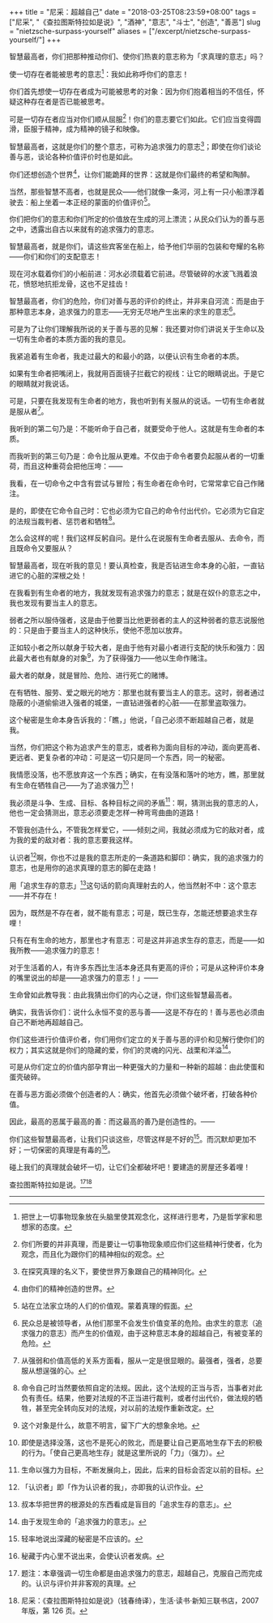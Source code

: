 +++
title = "尼采：超越自己"
date = "2018-03-25T08:23:59+08:00"
tags = ["尼采", "《查拉图斯特拉如是说》", "酒神", "意志", "斗士", "创造", "善恶"]
slug = "nietzsche-surpass-yourself"
aliases = ["/excerpt/nietzsche-surpass-yourself/"]
+++

智慧最高者，你们把那种推动你们、使你们热衷的意志称为「求真理的意志」吗？

使一切存在者能被思考的意志[^1]：我如此称呼你们的意志！

你们首先想使一切存在者成为可能被思考的对象：因为你们抱着相当的不信任，怀疑这种存在者是否已能被思考。

可是一切存在者应当对你们顺从屈服[^2]！你们的意志要它们如此。它们应当变得圆滑，臣服于精神，成为精神的镜子和映像。

智慧最高者，这就是你们的整个意志，可称为追求强力的意志[^3]；即使在你们谈论善与恶，谈论各种价值评价时也是如此。

你们还想创造个世界[^4]，让你们能跪拜的世界：这就是你们最终的希望和陶醉。

当然，那些智慧不高者，也就是民众——他们就像一条河，河上有一只小船漂浮着驶去：船上坐着一本正经的蒙面的价值评价[^5]。

你们把你们的意志和你们所定的价值放在生成的河上漂流；从民众们认为的善与恶之中，透露出自古以来就有的追求强力的意志。

智慧最高者，就是你们，请这些宾客坐在船上，给予他们华丽的包装和夸耀的名称——你们和你们的支配意志！

现在河水载着你们的小船前进：河水必须载着它前进。尽管破碎的水波飞溅着浪花，愤怒地抗拒龙骨，这也不足挂齿！

智慧最高者，你们的危险，你们对善与恶的评价的终止，并非来自河流：而是由于那种意志本身，追求强力的意志——无穷无尽地产生出来的求生的意志[^6]。

可是为了让你们理解我所说的关于善与恶的见解：我还要对你们讲说关于生命以及一切有生命者的本质方面的我的意见。

我紧追着有生命者，我走过最大的和最小的路，以便认识有生命者的本质。

如果有生命者把嘴闭上，我就用百面镜子拦截它的视线：让它的眼睛说出。于是它的眼睛就对我说话。

可是，只要在我发现有生命者的地方，我也听到有关服从的说话。一切有生命者就是服从者[^7]。

我听到的第二句乃是：不能听命于自己者，就要受命于他人。这就是有生命者的本质。

而我听到的第三句乃是：命令比服从更难。不仅由于命令者要负起服从者的一切重荷，而且这种重荷会把他压垮：——

我看，在一切命令之中含有尝试与冒险；有生命者在命令时，它常常拿它自己作赌注。

是的，即使在它命令自己时：它也必须为它自己的命令付出代价。它必须为它自定的法规当裁判者、惩罚者和牺牲[^8]。

怎么会这样的呢！我们这样反躬自问。是什么在说服有生命者去服从、去命令，而且既命令又要服从？

智慧最高者，现在听我的意见！要认真检查，我是否钻进生命本身的心脏，一直钻进它的心脏的深根之处！

在我看到有生命者的地方，我就发现有追求强力的意志；就是在奴仆的意志之中，我也发现有要当主人的意志。

弱者之所以服侍强者，这是由于他要当比他更弱者的主人的这种弱者的意志说服他的：只是由于要当主人的这种快乐，使他不愿加以放弃。

正如较小者之所以献身于较大者，是由于他有对最小者进行支配的快乐和强力：因此最大者也有献身的对象[^9]，为了获得强力——他以生命作赌注。

最大者的献身，就是冒险、危险、进行死亡的赌博。

在有牺牲、服劳、爱之眼光的地方：那里也就有要当主人的意志。这时，弱者通过隐蔽的小道偷偷进入强者的城堡，一直钻进强者的心脏——在那里盗取强力。

这个秘密是生命本身告诉我的：「瞧，」他说，「自己必须不断超越自己者，就是我。

当然，你们把这个称为追求产生的意志，或者称为面向目标的冲动，面向更高者、更远者、更复杂者的冲动：可是这一切只是同一个东西，同一的秘密。

我情愿没落，也不愿放弃这一个东西；确实，在有没落和落叶的地方，瞧，那里就有生命在牺牲自己——为了追求强力[^10]！

我必须是斗争、生成、目标、各种目标之间的矛盾[^11]：啊，猜测出我的意志的人，他也一定会猜测出，意志必须要走怎样一种弯弯曲曲的道路！

不管我创造什么，不管我怎样爱它，——倾刻之间，我就必须成为它的敌对者，成为我的爱的敌对者：我的意志要我这样。

认识者[^12]啊，你也不过是我的意志所走的一条道路和脚印：确实，我的追求强力的意志，也是用你的追求真理的意志的脚在走路！

用「追求生存的意志」[^13]这句话的箭向真理射去的人，他当然射不中：这个意志——并不存在！

因为，既然是不存在者，就不能有意志；可是，既已生存，怎能还想要追求生存哩！

只有在有生命的地方，那里也才有意志：可是这并非追求生存的意志，而是——如我所教——追求强力的意志！

对于生活着的人，有许多东西比生活本身还具有更高的评价；可是从这种评价本身的嘴里说出的却是——追求强力的意志！」——

生命曾如此教导我：由此我猜出你们的内心之谜，你们这些智慧最高者。

确实，我告诉你们：说什么永恒不变的恶与善——这是不存在的！善与恶也必须由自己不断地再超越自己。

你们这些进行价值评价者，你们用你们定立的关于善与恶的评价和见解行使你们的权力；其实这就是你们的隐藏的爱，你们的灵魂的闪光、战栗和洋溢[^14]。

可是从你们定立的价值内部孕育出一种更强大的力量和一种新的超越：由此使蛋和蛋壳破碎。

在善与恶方面必须做个创造者的人：确实，他首先必须做个破坏者，打破各种价值。

因此，最高的恶属于最高的善：而这最高的善乃是创造性的。——

你们这些智慧最高者，让我们只谈这些，尽管这样是不好的[^15]。而沉默却更加不好；一切保密的真理是有毒的[^16]。

碰上我们的真理就会破坏一切，让它们全都破坏吧！要建造的房屋还多着哩！

查拉图斯特拉如是说。[^17][^18]

---

[^1]: 把世上一切事物现象放在头脑里使其观念化，这样进行思考，乃是哲学家和思想家的态度。
[^2]: 你们所要的并非真理，而是要让一切事物现象顺应你们这些精神行使者，化为观念，而且化为跟你们的精神相似的观念。
[^3]: 在探究真理的名义下，要使世界万象跟自己的精神同化。
[^4]: 由你们的精神创造的世界。
[^5]: 站在立法家立场的人们的价值观。蒙着真理的假面。
[^6]: 民众总是被领导者，从他们那里不会发生价值变革的危险。由求生的意志（追求强力的意志）而产生的价值观，由于这种意志本身的超越自己，有被变革的危险。
[^7]: 从强弱和价值高低的关系方面看，服从一定是很显眼的。最强者，强者，总要服从想逞强的心。
[^8]: 命令自己时当然要依照自定的法规。因此，这个法规的正当与否，当事者对此负有责任。结果，他要对法规的不正当进行裁判，或者付出代价，做法规的牺牲，甚至完全转向反对的法规，对以前的法规作重新改定。
[^9]: 这个对象是什么，故意不明言，留下广大的想象余地。
[^10]: 即使是选择没落，这也不是死心的败北，而是要让自己更高地生存下去的积极的行为。「使自己更高地生存」就是这里所说的「力」（强力）。
[^11]: 生命以强力为目标，不断发展向上，因此，后来的目标会否定以前的目标。
[^12]: 「认识者」即「作为认识者的我」，亦即我的认识作业。
[^13]: 叔本华把世界的根源处的东西看成是盲目的「追求生存的意志」。
[^14]: 由于发现生命的「追求强力的意志」。
[^15]: 轻率地说出深藏的秘密是不应该的。
[^16]: 秘藏于内心里不说出来，会使认识者发病。
[^17]: 题注：本章强调一切生命都是由追求强力的意志，超越自己，克服自己而完成的。认识与评价并非客观的真理。
[^18]: 尼采：《查拉图斯特拉如是说》（钱春绮译），生活·读书·新知三联书店，2007 年版，第 126 页。
